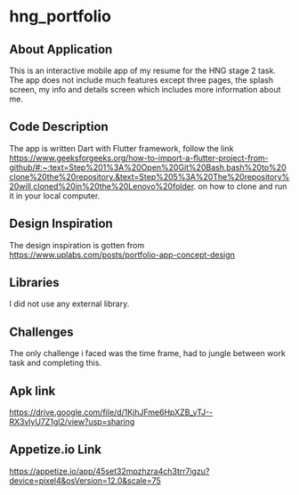 # hng_portfolio

## About Application
This is an interactive mobile app of my resume for the HNG stage 2 task.
The app does not include much features except three pages, the splash screen, my info and details screen which includes more information about me.

## Code Description
The app is written Dart with Flutter framework, follow the link https://www.geeksforgeeks.org/how-to-import-a-flutter-project-from-github/#:~:text=Step%201%3A%20Open%20Git%20Bash,bash%20to%20clone%20the%20repository.&text=Step%205%3A%20The%20repository%20will,cloned%20in%20the%20Lenovo%20folder. on how to clone and run it in your local computer.

## Design Inspiration
The design inspiration is gotten from https://www.uplabs.com/posts/portfolio-app-concept-design

## Libraries
I did not use any external library.

## Challenges
The only challenge i faced was the time frame, had to jungle between work task and completing this.

## Apk link
https://drive.google.com/file/d/1KjhJFme6HpXZB_yTJ--RX3vlyU7Z1gl2/view?usp=sharing

## Appetize.io Link
https://appetize.io/app/45set32mpzhzra4ch3trr7igzu?device=pixel4&osVersion=12.0&scale=75

